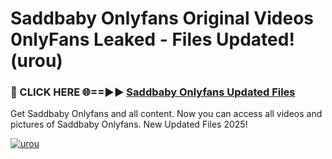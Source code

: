 # Saddbaby Onlyfans Original Videos 0nlyFans Leaked - Files Updated! (urou)

<h3>🔴 CLICK HERE 🌐==►► <a href="https://tinyurl.com/2m67pmp6" rel="nofollow">Saddbaby Onlyfans Updated Files</a></h3>

Get Saddbaby Onlyfans and all content. Now you can access all videos and pictures of Saddbaby Onlyfans. New Updated Files 2025!

[![urou](https://i.imgur.com/H4QAA4z.gif)](https://tinyurl.com/2m67pmp6)